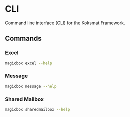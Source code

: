 # CLI

Command line interface (CLI) for the Koksmat Framework.

## Commands

### Excel

```bash
magicbox excel --help
```


### Message

```bash
magicbox message --help
```

### Shared Mailbox

```bash
magicbox sharedmailbox --help
```

